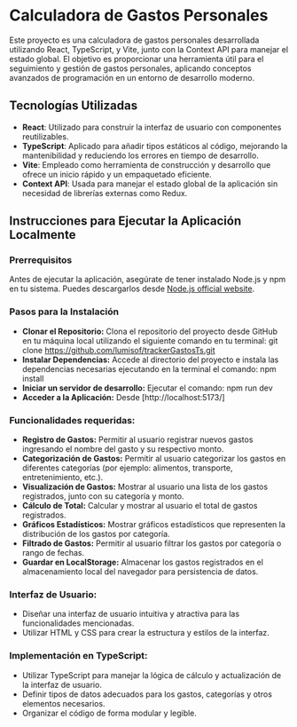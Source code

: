 # Calculadora de Gastos Personales

Este proyecto es una calculadora de gastos personales desarrollada utilizando React, TypeScript, y Vite, junto con la Context API para manejar el estado global. El objetivo es proporcionar una herramienta útil para el seguimiento y gestión de gastos personales, aplicando conceptos avanzados de programación en un entorno de desarrollo moderno.

## Tecnologías Utilizadas

- **React**: Utilizado para construir la interfaz de usuario con componentes reutilizables.
- **TypeScript**: Aplicado para añadir tipos estáticos al código, mejorando la mantenibilidad y reduciendo los errores en tiempo de desarrollo.
- **Vite**: Empleado como herramienta de construcción y desarrollo que ofrece un inicio rápido y un empaquetado eficiente.
- **Context API**: Usada para manejar el estado global de la aplicación sin necesidad de librerías externas como Redux.

## Instrucciones para Ejecutar la Aplicación Localmente

### Prerrequisitos

Antes de ejecutar la aplicación, asegúrate de tener instalado Node.js y npm en tu sistema. Puedes descargarlos desde [Node.js official website](https://nodejs.org/).

### Pasos para la Instalación

- **Clonar el Repositorio:** Clona el repositorio del proyecto desde GitHub en tu máquina local utilizando el siguiente comando en tu terminal: git clone https://github.com/lumisof/trackerGastosTs.git
- **Instalar Dependencias:** Accede al directorio del proyecto e instala las dependencias necesarias ejecutando en la terminal el comando:  npm install
- **Iniciar un servidor de desarrollo:** Ejecutar el comando: npm run dev
- **Acceder a la Aplicación:** Desde [http://localhost:5173/]
### Funcionalidades requeridas:

- **Registro de Gastos:** Permitir al usuario registrar nuevos gastos ingresando el nombre del gasto y su respectivo monto.
- **Categorización de Gastos:** Permitir al usuario categorizar los gastos en diferentes categorías (por ejemplo: alimentos, transporte, entretenimiento, etc.).
- **Visualización de Gastos:** Mostrar al usuario una lista de los gastos registrados, junto con su categoría y monto.
- **Cálculo de Total:** Calcular y mostrar al usuario el total de gastos registrados.
- **Gráficos Estadísticos:** Mostrar gráficos estadísticos que representen la distribución de los gastos por categoría.
- **Filtrado de Gastos:** Permitir al usuario filtrar los gastos por categoría o rango de fechas.
- **Guardar en LocalStorage:** Almacenar los gastos registrados en el almacenamiento local del navegador para persistencia de datos.

### Interfaz de Usuario:

- Diseñar una interfaz de usuario intuitiva y atractiva para las funcionalidades mencionadas.
- Utilizar HTML y CSS para crear la estructura y estilos de la interfaz.

### Implementación en TypeScript:

- Utilizar TypeScript para manejar la lógica de cálculo y actualización de la interfaz de usuario.
- Definir tipos de datos adecuados para los gastos, categorías y otros elementos necesarios.
- Organizar el código de forma modular y legible.
